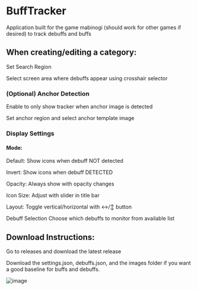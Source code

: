 # BuffTracker
Application built for the game mabinogi (should work for other games if desired) to track debuffs and buffs

## When creating/editing a category:

Set Search Region

Select screen area where debuffs appear using crosshair selector

### (Optional) Anchor Detection

Enable to only show tracker when anchor image is detected

Set anchor region and select anchor template image

### Display Settings

#### Mode:

Default: Show icons when debuff NOT detected

Invert: Show icons when debuff DETECTED

Opacity: Always show with opacity changes

Icon Size: Adjust with slider in title bar

Layout: Toggle vertical/horizontal with ↔/↕ button

Debuff Selection
Choose which debuffs to monitor from available list

## Download Instructions:
Go to releases and download the latest release

Download the settings.json, debuffs.json, and the images folder if you want a good baseline for buffs and debuffs.

![image](https://github.com/user-attachments/assets/8a78d8dc-cfdd-42eb-92a0-662ff76e5ce1)
